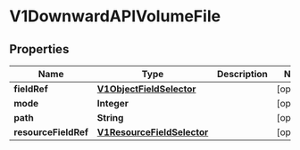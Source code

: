 

# V1DownwardAPIVolumeFile

## Properties

Name | Type | Description | Notes
------------ | ------------- | ------------- | -------------
**fieldRef** | [**V1ObjectFieldSelector**](V1ObjectFieldSelector.md) |  |  [optional]
**mode** | **Integer** |  |  [optional]
**path** | **String** |  |  [optional]
**resourceFieldRef** | [**V1ResourceFieldSelector**](V1ResourceFieldSelector.md) |  |  [optional]



